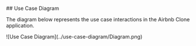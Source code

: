 \## Use Case Diagram



The diagram below represents the use case interactions in the Airbnb Clone application.



!\[Use Case Diagram](../use-case-diagram/Diagram.png)

